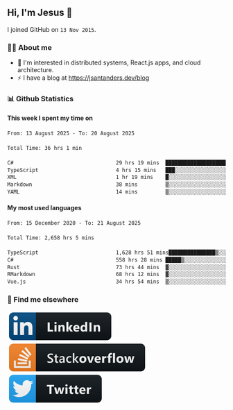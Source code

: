 ## Hi, I'm Jesus 👋

I joined GitHub on `13 Nov 2015`.

<!-- Talking about you -->

### 👨‍💻 About me

- 👦 I'm interested in distributed systems, React.js apps, and cloud architecture.
- ⚡️ I have a blog at <https://jsantanders.dev/blog>

### 📊 Github Statistics

#### This week I spent my time on

<!--START_SECTION:weekly-->

```txt
From: 13 August 2025 - To: 20 August 2025

Total Time: 36 hrs 1 min

C#                                 29 hrs 19 mins  ████████████████████▒░░░░   81.41 %
TypeScript                         4 hrs 15 mins   ███░░░░░░░░░░░░░░░░░░░░░░   11.80 %
XML                                1 hr 19 mins    █░░░░░░░░░░░░░░░░░░░░░░░░   03.68 %
Markdown                           38 mins         ▒░░░░░░░░░░░░░░░░░░░░░░░░   01.80 %
YAML                               14 mins         ▒░░░░░░░░░░░░░░░░░░░░░░░░   00.69 %
```

<!--END_SECTION:weekly-->

#### My most used languages

<!--START_SECTION:alltime-->

```txt
From: 15 December 2020 - To: 21 August 2025

Total Time: 2,658 hrs 5 mins

TypeScript                         1,628 hrs 51 mins███████████████▒░░░░░░░░░   61.28 %
C#                                 558 hrs 28 mins █████▒░░░░░░░░░░░░░░░░░░░   21.01 %
Rust                               73 hrs 44 mins  ▓░░░░░░░░░░░░░░░░░░░░░░░░   02.77 %
RMarkdown                          68 hrs 12 mins  ▓░░░░░░░░░░░░░░░░░░░░░░░░   02.57 %
Vue.js                             34 hrs 54 mins  ▒░░░░░░░░░░░░░░░░░░░░░░░░   01.31 %
```

<!--END_SECTION:alltime-->

### 📢 Find me elsewhere

<p>
  <a target="_blank" href="https://linkedin.com/in/jsantanders">
    <img src="https://github.com/jsantanders/jsantanders/blob/master/img/linkedin.svg" alt="LinkedIn" style="vertical-align:top; margin:4px">
  </a>
  
  <a target="_blank" href="https://stackoverflow.com/users/7318331/jesus-santander">
    <img src="https://github.com/jsantanders/jsantanders/blob/master/img/stackoverflow.svg" alt="StackOverflow" style="vertical-align:top; margin:4px">
  </a>
  
  <a target="_blank" href="http://twitter.com/jsantanders">
    <img src="https://github.com/jsantanders/jsantanders/blob/master/img/twitter.svg" alt="Twitter" style="vertical-align:top; margin:4px">
  </a>
</p>
